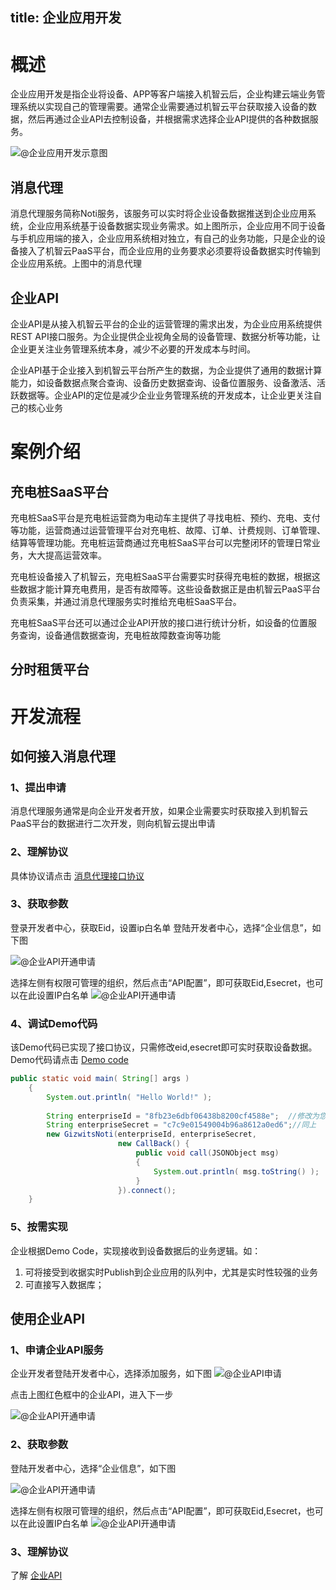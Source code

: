 
title: 企业应用开发
---

# 概述

 企业应用开发是指企业将设备、APP等客户端接入机智云后，企业构建云端业务管理系统以实现自己的管理需要。通常企业需要通过机智云平台获取接入设备的数据，然后再通过企业API去控制设备，并根据需求选择企业API提供的各种数据服务。


![@企业应用开发示意图](/assets/zh-cn/cloud/ent_dev.jpg)

## 消息代理
消息代理服务简称Noti服务，该服务可以实时将企业设备数据推送到企业应用系统，企业应用系统基于设备数据实现业务需求。如上图所示，企业应用不同于设备与手机应用端的接入，企业应用系统相对独立，有自己的业务功能，只是企业的设备接入了机智云PaaS平台，而企业应用的业务要求必须要将设备数据实时传输到企业应用系统。上图中的消息代理


## 企业API
企业API是从接入机智云平台的企业的运营管理的需求出发，为企业应用系统提供REST API接口服务。为企业提供企业视角全局的设备管理、数据分析等功能，让企业更关注业务管理系统本身，减少不必要的开发成本与时间。

企业API基于企业接入到机智云平台所产生的数据，为企业提供了通用的数据计算能力，如设备数据点聚合查询、设备历史数据查询、设备位置服务、设备激活、活跃数据等。企业API的定位是减少企业业务管理系统的开发成本，让企业更关注自己的核心业务


# 案例介绍
## 充电桩SaaS平台
 充电桩SaaS平台是充电桩运营商为电动车主提供了寻找电桩、预约、充电、支付等功能，运营商通过运营管理平台对充电桩、故障、订单、计费规则、订单管理、结算等管理功能。充电桩运营商通过充电桩SaaS平台可以完整闭环的管理日常业务，大大提高运营效率。
 
 充电桩设备接入了机智云，充电桩SaaS平台需要实时获得充电桩的数据，根据这些数据才能计算充电费用，是否有故障等。这些设备数据正是由机智云PaaS平台负责采集，并通过消息代理服务实时推给充电桩SaaS平台。
 
 充电桩SaaS平台还可以通过企业API开放的接口进行统计分析，如设备的位置服务查询，设备通信数据查询，充电桩故障数查询等功能

## 分时租赁平台



# 开发流程
## 如何接入消息代理

### 1、提出申请
消息代理服务通常是向企业开发者开放，如果企业需要实时获取接入到机智云PaaS平台的数据进行二次开发，则向机智云提出申请
### 2、理解协议
具体协议请点击 [消息代理接口协议](./noti1.0.html)
### 3、获取参数
登录开发者中心，获取Eid，设置ip白名单
登陆开发者中心，选择“企业信息”，如下图

![@企业API开通申请](/assets/zh-cn/cloud/ent_info01.png)

选择左侧有权限可管理的组织，然后点击“API配置”，即可获取Eid,Esecret，也可以在此设置IP白名单
![@企业API开通申请](/assets/zh-cn/cloud/ent_info02.png)
### 4、调试Demo代码
该Demo代码已实现了接口协议，只需修改eid,esecret即可实时获取设备数据。Demo代码请点击 [Demo code](https://github.com/gizwits/noti-java-demo/tree/master)
```java
public static void main( String[] args )
    {
        System.out.println( "Hello World!" );
        
        String enterpriseId = "8fb23e6dbf06438b8200cf4588e";  //修改为您的企业的eid参数
        String enterpriseSecret = "c7c9e01549004b96a8612a0ed6";//同上
        new GizwitsNoti(enterpriseId, enterpriseSecret, 
                        new CallBack() {
                            public void call(JSONObject msg)    
                            {
                                System.out.println( msg.toString() );  
                            }
                        }).connect();
    }

```

### 5、按需实现
企业根据Demo Code，实现接收到设备数据后的业务逻辑。如：
1. 可将接受到收据实时Publish到企业应用的队列中，尤其是实时性较强的业务
2. 可直接写入数据库；

## 使用企业API
### 1、申请企业API服务
企业开发者登陆开发者中心，选择添加服务，如下图
![@企业API申请](/assets/zh-cn/cloud/add_ent_api.png)

点击上图红色框中的企业API，进入下一步

![@企业API开通申请](/assets/zh-cn/cloud/add_ent_api02.png)

### 2、获取参数
登陆开发者中心，选择“企业信息”，如下图

![@企业API开通申请](/assets/zh-cn/cloud/ent_info01.png)

选择左侧有权限可管理的组织，然后点击“API配置”，即可获取Eid,Esecret，也可以在此设置IP白名单
![@企业API开通申请](/assets/zh-cn/cloud/ent_info02.png)

### 3、理解协议
了解 [企业API](./enterprise_api.html)
